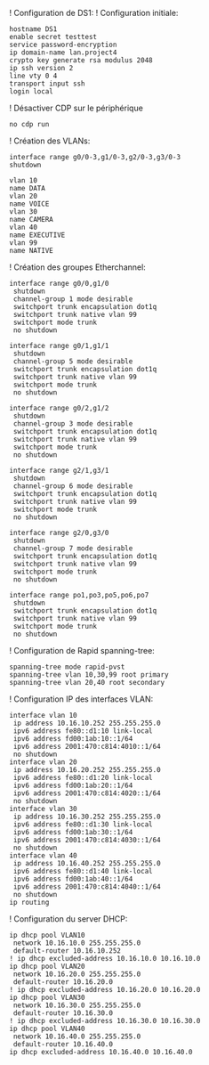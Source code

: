 
 ! Configuration de DS1:
 ! Configuration initiale:


    hostname DS1
    enable secret testtest
    service password-encryption
    ip domain-name lan.project4
    crypto key generate rsa modulus 2048
    ip ssh version 2
    line vty 0 4
    transport input ssh
    login local

 ! Désactiver CDP sur le périphérique
 
    no cdp run

 ! Création des VLANs:

    interface range g0/0-3,g1/0-3,g2/0-3,g3/0-3
    shutdown

    vlan 10
    name DATA
    vlan 20
    name VOICE
    vlan 30
    name CAMERA
    vlan 40
    name EXECUTIVE
    vlan 99
    name NATIVE 

 ! Création des groupes Etherchannel:
 
    interface range g0/0,g1/0
     shutdown
     channel-group 1 mode desirable
     switchport trunk encapsulation dot1q
     switchport trunk native vlan 99
     switchport mode trunk
     no shutdown

    interface range g0/1,g1/1
     shutdown
     channel-group 5 mode desirable
     switchport trunk encapsulation dot1q
     switchport trunk native vlan 99
     switchport mode trunk
     no shutdown

    interface range g0/2,g1/2
     shutdown
     channel-group 3 mode desirable
     switchport trunk encapsulation dot1q
     switchport trunk native vlan 99
     switchport mode trunk
     no shutdown

    interface range g2/1,g3/1
     shutdown
     channel-group 6 mode desirable
     switchport trunk encapsulation dot1q
     switchport trunk native vlan 99
     switchport mode trunk
     no shutdown

    interface range g2/0,g3/0
     shutdown
     channel-group 7 mode desirable
     switchport trunk encapsulation dot1q
     switchport trunk native vlan 99
     switchport mode trunk
     no shutdown

    interface range po1,po3,po5,po6,po7
     shutdown
     switchport trunk encapsulation dot1q
     switchport trunk native vlan 99
     switchport mode trunk
     no shutdown


 ! Configuration de Rapid spanning-tree:
 
    spanning-tree mode rapid-pvst
    spanning-tree vlan 10,30,99 root primary
    spanning-tree vlan 20,40 root secondary

 ! Configuration IP des interfaces VLAN:
 
    interface vlan 10
     ip address 10.16.10.252 255.255.255.0
     ipv6 address fe80::d1:10 link-local
     ipv6 address fd00:1ab:10::1/64
     ipv6 address 2001:470:c814:4010::1/64
     no shutdown
    interface vlan 20
     ip address 10.16.20.252 255.255.255.0
     ipv6 address fe80::d1:20 link-local
     ipv6 address fd00:1ab:20::1/64
     ipv6 address 2001:470:c814:4020::1/64
     no shutdown
    interface vlan 30
     ip address 10.16.30.252 255.255.255.0
     ipv6 address fe80::d1:30 link-local
     ipv6 address fd00:1ab:30::1/64
     ipv6 address 2001:470:c814:4030::1/64
     no shutdown
    interface vlan 40
     ip address 10.16.40.252 255.255.255.0
     ipv6 address fe80::d1:40 link-local
     ipv6 address fd00:1ab:40::1/64
     ipv6 address 2001:470:c814:4040::1/64
     no shutdown
    ip routing


 ! Configuration du server DHCP:
 
    ip dhcp pool VLAN10
     network 10.16.10.0 255.255.255.0
     default-router 10.16.10.252
    ! ip dhcp excluded-address 10.16.10.0 10.16.10.0
    ip dhcp pool VLAN20
     network 10.16.20.0 255.255.255.0
     default-router 10.16.20.0
    ! ip dhcp excluded-address 10.16.20.0 10.16.20.0
    ip dhcp pool VLAN30
     network 10.16.30.0 255.255.255.0
     default-router 10.16.30.0
    ! ip dhcp excluded-address 10.16.30.0 10.16.30.0
    ip dhcp pool VLAN40
     network 10.16.40.0 255.255.255.0
     default-router 10.16.40.0
    ip dhcp excluded-address 10.16.40.0 10.16.40.0


